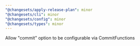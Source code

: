 ```yaml
---
"@changesets/apply-release-plan": minor
"@changesets/cli": minor
"@changesets/config": minor
"@changesets/types": minor
---
```


Allow "commit" option to be configurable via CommitFunctions
